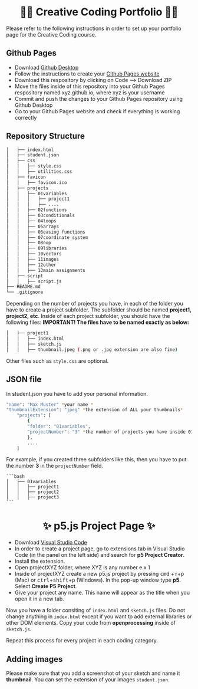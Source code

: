 <div align="center">
    <h1>👨‍💻 Creative Coding Portfolio 👩‍💻</h1>
</div>
 
Please refer to the following instructions in order to set up your portfolio page for the Creative Coding course.

## Github Pages 

- Download [Github Desktop](https://desktop.github.com/)
- Follow the instructions to create your [Github Pages website](https://pages.github.com/)
- Download this respository by clicking on Code --> Download ZIP
- Move the files inside of this repository into your Github Pages respository named xyz.github.io, where xyz is your username
- Commit and push the changes to your Github Pages repository using Github Desktop
- Go to your Github Pages website and check if everything is working correctly

## Repository Structure

```bash
│   ├── index.html
│   ├── student.json  
│   ├── css
│   │   ├── style.css
│   │   ├── utilities.css
│   ├── favicon
│   │   ├── favicon.ico
│   ├── projects
│   │   ├── 01variables
│   │   │   ├── project1 
│   │   │   ├── ....  
│   │   ├── 02functions
│   │   ├── 03conditionals
│   │   ├── 04loops
│   │   ├── 05arrays
│   │   ├── 06easing functions
│   │   ├── 07coordinate system
│   │   ├── 08oop
│   │   ├── 09libraries
│   │   ├── 10vectors
│   │   ├── 11images
│   │   ├── 12other
│   │   ├── 13main assignments
│   ├── script
│   │   ├── script.js
├── README.md
└── .gitignore
```

Depending on the number of projects you have, in each of the folder you have to create a project subfolder. The subfolder should be named **project1, project2, etc**. Inside of each project subfolder, you should have the following files: **IMPORTANT! The files have to be named exactly as below:**

```bash
│   ├── project1
│   │   ├── index.html
│   │   ├── sketch.js
│   │   ├── thumbnail.jpeg (.png or .jpg extension are also fine)
```

Other files such as `style.css` are optional.

## JSON file

In student.json you have to add your personal information.  

```bash
"name": "Max Muster" *your name *
"thumbnailExtension": "jpeg" *the extension of ALL your thumbnails*
    "projects": [ 
        {
        "folder": "01variables", 
        "projectNumber": "3" *the number of projects you have inside 01variables folder  
        },
        ....
    ]      
```

For example, if you created three subfolders like this, then you have to put the number **3** in the `projectNumber` field.
    
    ```bash
    │   ├── 01variables
    │   │   ├── project1
    │   │   ├── project2
    │   │   ├── project3
    ```

<div align="center">
    <h1>✨ p5.js Project Page ✨</h1>
</div>

- Download [Visual Studio Code](https://code.visualstudio.com/download)
- In order to create a project page, go to extensions tab in Visual Studio Code (in the panel on the left side) and search for **p5 Project Creator**. 
- Install the extension.
- Open projectXYZ folder, where XYZ is any number e.x 1
- Inside of projectXYZ create a new p5.js project by pressing <kbd>cmd</kbd> +<kbd>⇧</kbd>+<kbd>p</kbd> (Mac) or <kbd>ctrl</kbd>+<kbd>shift</kbd>+<kbd>p</kbd> (Windows). In the pop-up window type **p5**. Select **Create P5 Project**. 
- Give your project any name. This name will appear as the title when you open it in a new tab.

Now you have a folder consiting of `index.html` and `sketch.js` files. Do not change anything in `index.html` except if you want to add external libraries or other DOM elements. 
Copy your code from **openprocessing** inside of `sketch.js`.

Repeat this process for every project in each coding category.

## Adding images

Please make sure that you add a screenshot of your sketch and name it **thumbnail**. You can set the extension of your images `student.json`.

